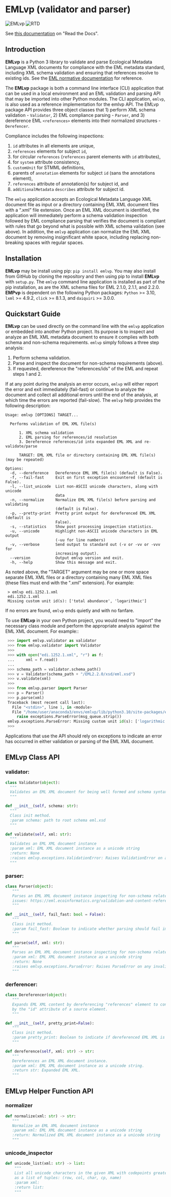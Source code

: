 # EMLvp (validator and parser)

![EMLvp](https://github.com/PASTAplus/EMLvp/actions/workflows/python-package-conda.yml/badge.svg) ![RTD](https://readthedocs.org/projects/emlvp/badge/?version=latest)

See [this documentation](https://emlvp.readthedocs.io/en/latest/) on "Read the Docs".

## Introduction

**EMLvp** is a Python 3 library to validate and parse Ecological Metadata
Language XML documents for compliance with the EML metadata standard,
including XML schema validation and ensuring that references resolve to
existing ids. See the [EML normative documentation](https://eml.ecoinformatics.org/validation-and-content-references.html)
for reference.

The **EMLvp** package is both a command line interface (CLI) application that
can be used in a local environment and an EML validation and parsing API that
may be imported into other Python modules. The CLI application, `emlvp`, is
also used as a reference implementation for the emlvp API. The EMLvp package
API provides three object classes that 1) perform XML schema validation -
`Validator`, 2) EML compliance parsing - `Parser`, and 3) dereference EML
`<references>` elements into their normalized structures  - `Derefencer`.

Compliance includes the following inspections:
 1.  `id` attributes in all elements are unique,
 2.  `references` elements for subject `id`,
 3.  for circular `references` (`references` parent elements with `id` attributes),
 4.  for `system` attribute consistency,
 5.  `customUnit` for STMML definitions,
 6.  parents of `annotation` elements for subject `id` (sans the annotations element),
 7.  `references` attribute of annotation(s) for subject id, and
 8.  `additionalMetadata` `describes` attribute for subject id.

The `emlvp` application accepts an Ecological Metadata Language XML document
file as input or a directory containing EML XML document files with a “.xml”
file extension. Once an EML XML document is identified, the application will
immediately perform a schema validation inspection followed by EML compliance
parsing that verifies the document is compliant with rules that go beyond what
is possible with XML schema validation (see above). In addition, the `emlvp`
application can normalize the EML XML document by removing insignificant white
space, including replacing non-breaking spaces with regular spaces.


## Installation

**EMLvp** may be install using pip: `pip install emlvp`. You may also install from GitHub by cloning the repository
and then using pip to install **EMLvp** with `setup.py`. The `emlvp` command line application is installed as part
of the pip installation, as are the XML schema files for EML 2.1.0, 2.1.1, and 2.2.0. **EMPvp** is dependent on the
following Python packages: `Python` >= 3.10, `lxml` >= 4.9.2, `click` >= 8.1.3, and `daiquiri` >= 3.0.0.

## Quickstart Guide

**EMLvp** can be used directly on the command line with the `emlvp` application or embedded into another Python
project. Its purpose is to inspect and analyze an EML XML metadata document to ensure it complies with both schema and
non-schema requirements. `emlvp` simply follows a three step analysis:

 1. Perform schema validation.
 2. Parse and inspect the document for non-schema requirements (above).
 3. If requested, dereference the "references/ids" of the EML and repeat steps 1 and 2.

If at any point during the analysis an error occurs, `emlvp` will either report the error and exit immediately
(fail-fast) or continue to analyze the document and collect all additional errors until the end of the analysis,
at which time the errors are reported (fail-slow). The `emlvp` help provides the following description:

```
Usage: emlvp [OPTIONS] TARGET...

  Performs validation of EML XML file(s)

      1. XML schema validation
      2. EML parsing for references/id resolution
      3. Dereference references/id into expanded EML XML and re-validate/parse

      TARGET: EML XML file or directory containing EML XML file(s) (may be repeated)

Options:
  -d, --dereference   Dereference EML XML file(s) (default is False).
  -f, --fail-fast     Exit on first exception encountered (default is False).
  -l, --list_unicode  List non-ASCII unicode characters, along with unicode
                      data
  -n, --normalize     Normalize EML XML file(s) before parsing and validating
                      (default is False).
  -p, --pretty-print  Pretty print output for dereferenced EML XML (default is
                      False).
  -s, --statistics    Show post processing inspection statistics.
  -u, --unicode       Highlight non-ASCII unicode characters in EML output
                      (-uu for line numbers)
  -v, --verbose       Send output to standard out (-v or -vv or -vvv for
                      increasing output).
  --version           Output emlvp version and exit.
  -h, --help          Show this message and exit.
```

As noted above, the "TARGET" argument may be one or more space separate EML XML files or a directory containing many
EML XML files (these files must end with the ".xml" extension). For example:

```
 > emlvp edi.1252.1.xml
 edi.1252.1.xml
 Missing custom unit id(s): ['total abundance', 'logarithmic']
```

If no errors are found, `emlvp` ends quietly and with no fanfare.

To use **EMLvp** in your own Python project, you would need to "import" the necessary class module and perform the
appropriate analysis against the EML XML document. For example::

```Python
 >>> import emlvp.validator as validator
 >>> from emlvp.validator import Validator
 >>>
 >>> with open("edi.1252.1.xml", "r") as f:
 ...     xml = f.read()
 ...
 >>> schema_path = validator.schema_path()
 >>> v = Validator(schema_path + "/EML2.2.0/xsd/eml.xsd")
 >>> v.validate(xml)
 >>>
 >>> from emlvp.parser import Parser
 >>> p = Parser()
 >>> p.parse(xml)
 Traceback (most recent call last):
   File "<stdin>", line 1, in <module>
   File "/home/user/anaconda3/envs/emlvp/lib/python3.10/site-packages/emlvp/parser.py", line 185, in parse
     raise exceptions.ParseError(msg_queue.strip())
 emlvp.exceptions.ParseError: Missing custom unit id(s): ['logarithmic', 'total abundance']
 >>>
```

Applications that use the API should rely on exceptions to indicate an error has occurred in either validation or
parsing of the EML XML document.

## EMLvp Class API

### validator:

```Python
class Validator(object):
  """
  Validates an EML XML document for being well formed and schema syntax correct.
  """

def __init__(self, schema: str):
  """
  Class init method.
  :param schema: path to root schema eml.xsd
  """

def validate(self, xml: str):
  """
  Validates an EML XML document instance
  :param xml: EML XML document instance as a unicode string
  :return: None
  :raises emlvp.exceptions.ValidationError: Raises ValidationError on any invalid content found
  """
```

### parser:

```Python
class Parser(object):
   """
   Parses an EML XML document instance inspecting for non-schema related issues. See here for possible
   issues: https://eml.ecoinformatics.org/validation-and-content-references.html
   """

def __init__(self, fail_fast: bool = False):
   """
   Class init method.
   :param fail_fast: Boolean to indicate whether parsing should fail immediately
   """

def parse(self, xml: str):
   """
   Parses an EML XML document instance inspecting for non-schema related issues.
   :param xml: EML XML document instance as a unicode string
   :return: None
   :raises emlvp.exceptions.ParseError: Raises ParseError on any invalid content found
   """
```

### derferencer:

```Python
class Dereferencer(object):
   """
   Expands EML XML content by dereferencing "references" element to content defined
   by the "id" attribute of a source element.
   """

def __init__(self, pretty_print=False):
   """
   Class init method.
   :param pretty_print: Boolean to indicate if dereferenced EML XML is formatted for viewing
   """

def dereference(self, xml: str) -> str:
   """
   Dereferences an EML XML document instance.
   :param xml: EML XML document instance as a unicode string.
   :return str: Expanded EML XML.
   """
```

## EMLvp Helper Function API

### normalizer

```Python
def normalize(xml: str) -> str:
   """
   Normalize an EML XML document instance
   :param xml: EML XML document instance as a unicode string
   :return: Normalized EML XML document instance as a unicode string
   """
```

### unicode_inspector

```Python
def unicode_list(xml: str) -> list:
    """
    List all unicode characters in the given XML with codepoints greater than ASCII 127
    as a list of tuples: (row, col, char, cp, name)
    :param xml:
    :return list:
    """
```